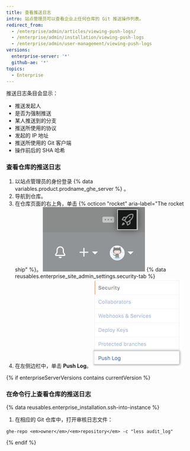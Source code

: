 ```yaml
---
title: 查看推送日志
intro: 站点管理员可以查看企业上任何仓库的 Git 推送操作列表。
redirect_from:
  - /enterprise/admin/articles/viewing-push-logs/
  - /enterprise/admin/installation/viewing-push-logs
  - /enterprise/admin/user-management/viewing-push-logs
versions:
  enterprise-server: '*'
  github-ae: '*'
topics:
  - Enterprise
---
```


推送日志条目会显示：

- 推送发起人
- 是否为强制推送
- 某人推送到的分支
- 推送所使用的协议
- 发起的 IP 地址
- 推送所使用的 Git 客户端
- 操作前后的 SHA 哈希

### 查看仓库的推送日志

1. 以站点管理员的身份登录 {% data variables.product.prodname_ghe_server %} 。
1. 导航到仓库。
1. 在仓库页面的右上角，单击
{% octicon "rocket" aria-label="The rocket ship" %}。
    ![用于访问站点管理员设置的火箭图标](/assets/images/enterprise/site-admin-settings/access-new-settings.png)
{% data reusables.enterprise_site_admin_settings.security-tab %}
4. 在左侧边栏中，单击 **Push Log**。 ![Push Log 选项卡](/assets/images/enterprise/site-admin-settings/push-log-tab.png)

{% if enterpriseServerVersions contains currentVersion %}
### 在命令行上查看仓库的推送日志

{% data reusables.enterprise_installation.ssh-into-instance %}
1. 在相应的 Git 仓库中，打开审核日志文件：
  ```shell
  ghe-repo <em>owner</em>/<em>repository</em> -c "less audit_log"
  ```
{% endif %}
